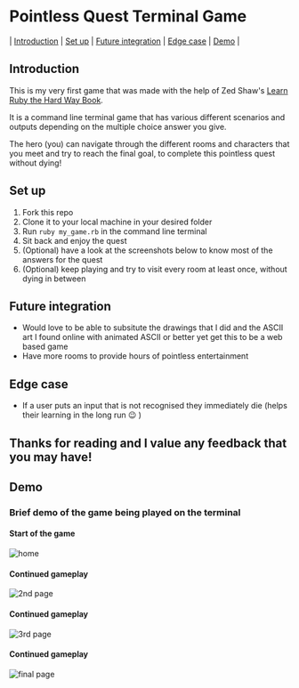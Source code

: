 # Pointless Quest Terminal Game

| [Introduction](#introduction) | [Set up](#set-up) | [Future integration](#future-integration) | [Edge case](#edge-case) | [Demo](#demo) |

## Introduction
This is my very first game that was made with the help of Zed Shaw's [Learn Ruby the Hard Way Book](https://www.amazon.co.uk/Learn-Ruby-Hard-Way-Computational/dp/032188499X). <br>

It is a command line terminal game that has various different scenarios and outputs depending on the multiple choice answer you give.<br>

The hero (you) can navigate through the different rooms and characters that you meet and try to reach the final goal, to complete this pointless quest without dying!<br>

## Set up
1. Fork this repo
2. Clone it to your local machine in your desired folder
3. Run `ruby my_game.rb` in the command line terminal
4. Sit back and enjoy the quest
5. (Optional) have a look at the screenshots below to know most of the answers for the quest
6. (Optional) keep playing and try to visit every room at least once, without dying in between

## Future integration
* Would love to be able to subsitute the drawings that I did and the ASCII art I found online with animated ASCII or better yet get this to be a web based game
* Have more rooms to provide hours of pointless entertainment 

## Edge case
* If a user puts an input that is not recognised they immediately die (helps their learning in the long run 😉 )

## Thanks for reading and I value any feedback that you may have!

## Demo
### Brief demo of the game being played on the terminal
#### Start of the game
![home](public/images/start.png)
#### Continued gameplay
![2nd page](public/images/2nd.png)
#### Continued gameplay
![3rd page](public/images/3rd.png)
#### Continued gameplay
![final page](public/images/finish.png)
